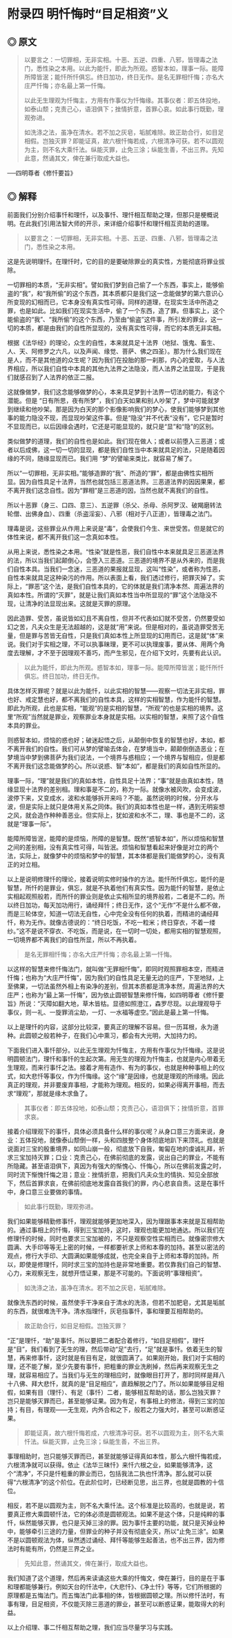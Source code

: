 # 附录四 明忏悔时“目足相资”义

## ◎ 原文

> 以要言之：一切罪相，无非实相。十恶、五逆、四重、八邪，皆理毒之法门，悉性染之本用。以此为能忏，即此为所观。惑智本如，理事一际。能障所障皆泯；能忏所忏俱忘。终日加功，终日无作。是名无罪相忏悔；亦名大庄严忏悔；亦名最上第一忏悔。
>
> 以此无生理观为忏悔主，方用有作事仪为忏悔缘。其事仪者：即五体投地，如泰山颓；克责己心，语泪俱下；挫情折意，首罪心哀。如此事行既勤，理观弥进。
>
> 如洗涤之法，虽净在清水。若不加之灰皂，垢腻难除。故正助合行，如目足相假。岂独灭罪？即能证真，故六根忏悔若成，六根清净可获。若不以圆观为主，则不名大乘忏法。纵能灭罪，止免三涂；纵能生善，不出三界。先知此意，然诵其文，俾在兼行取成大益也。

──四明尊者《修忏要旨》

## ◎ 解释

前面我们分别介绍事忏和理忏，以及事忏、理忏相互帮助之理，但那只是梗概说明。在此我们引用法智大师的开示，来详细介绍事忏和理忏相互资助的道理。

> 以要言之：一切罪相，无非实相。十恶、五逆、四重、八邪，皆理毒之法门，悉性染之本用。

这是先说明理忏。在理忏时，它的目的是要破除罪业的真实性，方能彻底将罪业拔除。

一切罪相的本质，“无非实相”。譬如我们梦到自己偷了一个东西，事实上，能够偷盗的“我”，和“我所偷”的这个东西，其本质都只是我们这一念能做梦的第六意识心所变现的幻相而已，它本身没有真实性可得。同样的道理，在现实生活中所造之罪，也是如此。比如我们在现实生活中，偷了一个东西，造了罪。但事实上，这个能偷盗的“我”、“我所偷”的这个东西，乃至由“偷盗”这件事，所引发的罪业，这一切的本质，都是由我们的自性所显现的，没有真实性可得，而它的本质无非实相。

根据《法华经》的理论，众生的自性，本来就具足十法界（地狱、饿鬼、畜生、人、天、阿修罗之六凡，以及声闻、缘觉、菩萨、佛之四圣）。那为什么我们现在是人，而不是其他道的众生呢？因为我们在投胎的那一刹那，内心的爱取，与人法界相应，所以我们自性中本具的其他九法界之法隐没，而人法界之法显现，于是我们就感召到了人法界的依正二报。

这就像做梦，我们这念能够做梦的心，本来具足梦到十法界一切法的能力，有这个潜能。但是 “日有所思，夜有所梦”，我们白天如果和别人吵架了，梦中可能就梦到继续和他吵架。那是因为白天的那个影像影响我们的梦心，使我们能够梦到其他事的能力隐没不现，而显现吵架这件事。但是“隐没”并不代表“没有”，它只是暂时不显现而已，以后因缘会遇时，它还是可能显现的，就只是“显”和“隐”的区别。

类似做梦的道理，我们的自性也是如此。我们现在做人；或者以前堕入三恶道；或者以后成佛，这一切一切的显现，都是我们自性当中本来就具足的法，只是随着因缘的不同，随缘显现而已。我们用 “梦”的譬喻来类比，就容易了解了。

所以“一切罪相，无非实相。”能够造罪的“我”、所造的“罪”，都是由佛性实相所显。因为自性具足十法界，当然也就包括三恶道法界。三恶道法界的因因果果，都不离开我们这念自性。因为“罪相”是三恶道的因，当然也就不离我们的自性。

所以十恶罪（身三、口四、意三）、五逆罪（杀父、杀母、杀阿罗汉、破羯磨转法轮僧、出佛身血）、四重（杀盗淫妄）、八邪（相对于八正道），皆理毒之法门。

理毒是说，这些罪业从作用上来说是“毒”，会使我们今生、来世受苦。但是就它的体性来说，都不离开我们这一念真如本性。

从用上来说，悉性染之本用。“性染”就是性恶，我们自性中本来就具足三恶道法界的法，所以当我们起颠倒心，会堕入三恶道。三恶道的境界不是从外来的，而是我们自性本具。当我们一念迷，三恶道的果报就显现，这叫“性染”，或者称为性恶，自性本来就具足这种染污的作用。所以表面上看，我们透过修行，把罪灭掉了。实际上，“罪恶”这个法，是我们自性本具的，它的体就是我们清净本然、周遍法界的真如本性。所谓的“灭罪”，就是让我们真如本性当中所显现的“罪”这个法隐没不现，让清净的法显现出来。这就是灭罪的原理。

因此造罪、受苦，虽说皆如幻且不离自性，但并不代表如幻就不受苦，仍然要受如幻之苦，凡夫众生是无法超越的，这是就“用”来说。但是相对的，虽说造罪受苦无量，但是罪与苦皆无自性，只是我们真如本性上所显现的幻用而已，这是就“体”来说。我们对于实相之理，不可以执事昧理，更不可以执理废事，要从体、用两个角度去理解，才不至于因理观不善巧，而产生邪见，在介绍下文时，先要有此认识。

> 以此为能忏，即此为所观。惑智本如，理事一际。能障所障皆泯；能忏所忏俱忘。终日加功，终日无作。

具体怎样灭罪呢？就是以此为能忏，以此实相的智慧——观察一切法无非实相，罪也好、戒定慧也好，都不离我们的自性本具，这样的实相智慧，作为能忏的智慧。即此为所观，此也是实相，“能观”的是实相的智慧，“所观”的也是实相的境界。这里“所观”当然就是罪业，观察罪业本身就是实相。以实相的智慧，来照了这个自性本具的罪业。

则惑智本如，烦恼的惑也好；破迷起悟之后，从颠倒中恢复的智慧也好，本如，都不离开我们的自性。我们可从梦的譬喻去体会，在梦境当中，颠颠倒倒造恶业；在梦境当中梦到佛菩萨为我们说法，一个境界与惑相应；一个境界与智相应，但是都不离开我们这念能做梦的心。所以说惑、智“本如”，都是我们的真如自性所显的。

理事一际，“理”就是我们的真如本性，自性具足十法界；“事”就是由真如本性，随缘显现十法界的差别相。理和事是不二的，称为一际。就像水被风吹，会变成波，波停下来，又变成水，波和水能够拆开来吗？不能。虽然说明的时候，分开水与波，但是实际上就只是体用关系之同体。我们的真如本性也是一样，遇到无明妄想之风，就会造作种种善恶业。但实际上，犹如波和水不二，理、事也是不二的，这就是“理事一际”。

能障所障皆泯，能障的是烦恼，所障的是智慧。既然“惑智本如”，所以烦恼和智慧之间的差别相，没有真实性可得，叫皆泯。烦恼和智慧看起来好像是对立的两个法，实际上，就像梦中的烦恼和梦中的智慧，其本体都是我们能做梦的心，没有真正的对立相。

以上是说明修理忏的理论，接着说明实修时操作的方法。能忏所忏俱忘，能忏的是智慧，所忏的是罪业，俱忘，就是不执着他们有真实性。因为能忏的智慧，是依止实相起观照般若，而所忏的罪业则是依止实相所显的境界般若，二者是不二的。所以终日加功，每天加功用行，诵经拜忏；终日无作，这个“无作”不是什么都不做，而是三轮体空，知道一切法无自性，心中完全没有任何的执着，而精进的诵经拜忏，称为无作。就像古德说的：“终日吃饭，不吃一粒米；终日穿衣，不着一缕纱。”这不是说不穿衣、不吃饭，而是说，在一切时一切处，都用实相的智慧观照，一切境界都不离我们的自性所显，所以不再执着。

> 是名无罪相忏悔；亦名大庄严忏悔；亦名最上第一忏悔。

以这样的智慧来修忏悔法门，就叫做“无罪相忏悔”，即同时观照罪相本空，而精进忏悔；也称为“大庄严忏悔”，因为我们的自性具足无量无边的庄严，下至地狱，上至佛果，一切法虽然外相上有染净的差别，但其本质都是清净本然，周遍法界的大庄严；也称为“最上第一忏悔”，因为依止圆顿智慧来修忏悔，如四明尊者《修忏要旨》所说：“灭障如翻大地，草木皆枯。显德如照澄江，森罗尽现。以此理观导于事仪，则一礼、一旋罪消尘劫，一灯、一水福等虚空。”因此是最上第一忏悔。

以上是理忏的内容，这部分比较深，要真正的理解不容易。但一历耳根，永为道种。此圆顿之般若种子，在我们心中熏习，都会有大光明，大加持力的。

下面我们进入事忏部分。以此无生理观为忏悔主，方用有作事仪为忏悔缘。这是说明圆顿法门，理忏和事忏的生起次第。用无生的理观为忏悔主，也就是内心带着无生理观，而来行事忏之法。接着才用有造作、有为的事仪，也就是种种事相上的仪式，如大悲忏等事仪，作为忏悔缘。这个“缘”是因缘，也就是理观的所缘境。因此真正的理观，并非要废弃事相，才能称为理观。相反的，如果必得离开事相，而去求“理观”，那就是缘木求鱼了。

> 其事仪者：即五体投地，如泰山颓；克责己心，语泪俱下；挫情折意，首罪求哀。

接着介绍理观下的事忏，具体必须具备什么样的事仪呢？从身口意三方面来说，身业：五体投地，就像泰山颓倒一样，头和四肢整个身体彻底地趴下来顶礼。也就是说面对三宝的殷重境界，如同山崩一般，彻底放下自我，匍匐在地的虔诚礼拜，祈求三宝加持灭罪；口业：克责己心，在佛前彻底的发露，说出自己的罪业，不能有所隐藏。甚至语泪俱下，真因为有强大的惭愧心、忏悔心，所以在佛前发露之时，同时流下惭愧忏悔之泪；意业：挫情折意，把我们凡夫众生的情执、知见全部放下，然后首罪求哀，在佛前彻底地发露自首我们的罪，内心悲哀自责。这是在事忏中，身口意三业要做的事情。

> 如此事行既勤，理观弥进。

我们如果能够精勤修事忏，理观就能够更加地深入，因为理跟事本来就是互相帮助的。通过事相上的忏悔，得到三宝加持，这时，理观也能更加地通达。所以我们在修理忏的时候，同时也要求三宝加被的，不只是观察空性实相而已。就像密宗修大圆满、大手印等等无上密的时候，一样都要祈求上师和本尊的加持。甚至以密法的观点，修行大手印、大圆满如果能够成就，也完全来自于上师和本尊的加持。所以，即使是修理忏，同时求三宝的加持也是非常地重要。若仅靠我们自己的智慧、心力，来观察无生，就想开悟证果，那是不可能的。下面说明“事理相资”。

> 如洗涤之法，虽净在清水。若不加之灰皂，垢腻难除。

就像洗东西的时候，虽然使手干净来自于清水的洗涤，但若不加肥皂，尤其是垢腻的东西，就很难洗干净。清水指理忏，灰皂指事忏，事和理要互相帮助的。

> 故正助合行，如目足相假。岂独灭罪？

“正”是理忏，“助”是事忏。所以要把二者配合着修行，“如目足相假”，理忏是“目”，我们看到了无生的理，然后带动“足”去行，“足”就是事忏。依着无生的智慧，再来修事忏，这时就是有目有足，就很圆满了。如果刚开始，我们对于实相的理，还不能了解，至少先要有事忏，把粗重的罪业洗刷掉，然后再来观察无生之理，就容易相应了。当我们与无生的理相应时，就像眼目打开了，那时同样是拜八十八佛、拜大悲忏，就真的是“目足相应”，直趋解脱之门了。所以如果能够目足相假，如果有目（理忏）、有足（事忏）二者，能够相互帮助的话，那么岂独灭罪？岂只是能够灭罪而已，甚至能够证果。因为有足，有事相上的修法，得到三宝的加持；有目，有理观——无生观，内外合和之下，般若之力强大时，甚至可以断惑证果。

> 即能证真，故六根忏悔若成，六根清净可获。若不以圆观为主，则不名大乘忏法。纵能灭罪，止免三涂；纵能生善，不出三界。

事理相助时，岂只能够灭罪而已，甚至就能够证得真如本性，那么六根忏悔若成，六根清净就可以获得。依止《法华三昧忏》来忏六根之业，如果能够清净，这个“清净”，不只是忏粗重的罪业而已，包括我法二执也忏清净。那么就可以获得“六根清净”的这个阶位。在此阶位时，已经断见思，出三界，也就是圆教的十信位。

相反，若不是以圆观为主，则不名大乘忏法。这个标准是比较高的，也就是说，若要真正修大乘圆顿忏法，它的体必须是圆顿观法。如果不是这个体，只是纯粹的事忏，纵然能够灭罪，也只是灭掉三涂的罪。因为事忏主要的功能，就只是灭掉业种中，能够牵引三途的力量，但罪业的种子并没有彻底全灭，所以“止免三涂”。如果不是以圆顿观法为体，纵然透过诵经、拜忏等能够生起善法，也不出三界，因为修法时有能有所，仍然是三界之业。

> 先知此意，然诵其文，俾在兼行，取成大益也。

我们知道了这个道理，然后再来读诵这些大乘的忏悔文，俾在兼行，目的是在于事和理都能够兼行。例如天台的忏法中，《大悲忏》、《净土忏》等等，它们所根据的原理都是五悔法门。而五悔法门此事相的体，皆根据圆顿之理。所以修忏法时，有事有理，目足相资，不仅能灭除三恶道的罪业，甚至可以断惑证果，能取得大的利益。

以上介绍理、事二忏相互帮助之理，我们应当尽量学习与实践。